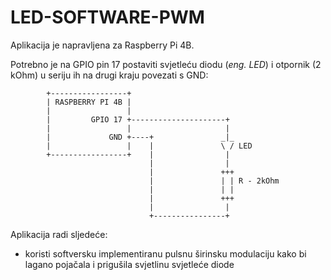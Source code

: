 # LED-SOFTWARE-PWM

Aplikacija je napravljena za Raspberry Pi 4B.

Potrebno je na GPIO pin 17 postaviti svjetleću diodu (*eng. LED*) i otpornik (2 kOhm) u seriju ih na drugi kraju povezati s GND:

```
        +-----------------+
        | RASPBERRY PI 4B |
        |                 |
        |         GPIO 17 +---------------------+
        |                 |                     |
        |             GND +----+               _|_
        |                 |    |               \ / LED
        +-----------------+    |                |
                               |                |
                               |               +++
                               |               | | R - 2kOhm
                               |               | |
                               |               +++
                               |                |
                               +----------------+
```

Aplikacija radi sljedeće:

- koristi softversku implementiranu pulsnu širinsku modulaciju kako bi lagano pojačala i prigušila svjetlinu svjetleće diode
